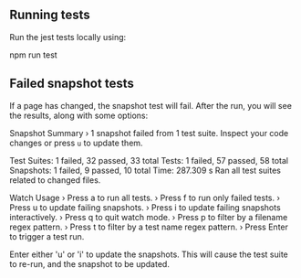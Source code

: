 ## Running tests

Run the jest tests locally using:

npm run test

## Failed snapshot tests

If a page has changed, the snapshot test will fail. After the run, you will see the results, along with some options:

Snapshot Summary
 › 1 snapshot failed from 1 test suite. Inspect your code changes or press `u` to update them.

Test Suites: 1 failed, 32 passed, 33 total
Tests:       1 failed, 57 passed, 58 total
Snapshots:   1 failed, 9 passed, 10 total
Time:        287.309 s
Ran all test suites related to changed files.

Watch Usage
 › Press a to run all tests.
 › Press f to run only failed tests.
 › Press u to update failing snapshots.
 › Press i to update failing snapshots interactively.
 › Press q to quit watch mode.
 › Press p to filter by a filename regex pattern.
 › Press t to filter by a test name regex pattern.
 › Press Enter to trigger a test run.

 Enter either 'u' or 'i' to update the snapshots. This will cause the test suite to re-run, and the snapshot to be updated.